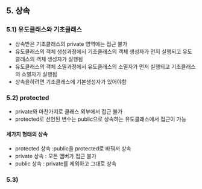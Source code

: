 ## 5. 상속
### 5.1) 유도클래스와 기초클래스
- 상속받은 기초클래스의 private 영역에는 접근 불가
- 유도클래스의 객체 생성과정에서 기초클래스의 객체 생성자가
  먼저 실행되고 유도클래스의 객체 생성자가 실행됨
- 유도클래스의 객체 소멸과정에서 유도클래스의 소멸자가
  먼저 실행되고 기초클래스의 소멸자가 실행됨
- 상속을하려면 기초클래스에 기본생성자가 있어야함
### 5.2) protected
- private와 마찬가지로 클래스 외부에서 접근 불가
- protected로 선언된 변수는 public으로 상속하는 유도클래스에서 접근이 가능
#### 세가지 형태의 상속
- protected 상속 :public을 protected로 바꿔서 상속
- private 상속 : 모든 멤버가 접근 불가
- public 상속 : private를 제외하고 그대로 상속
### 5.3)